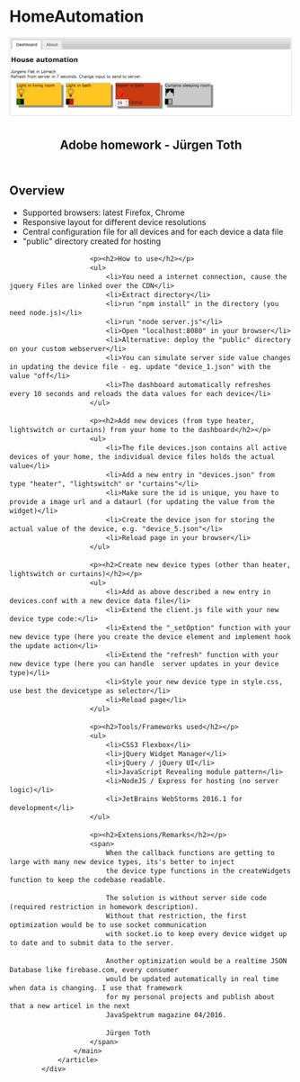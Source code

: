 # HomeAutomation

![](./docimages/Fullscreen.png)

<div id="about">
				<article>
                    <header>
                        <h1>Adobe homework - Jürgen Toth</h1>
                    </header>
                    <main>
                        <p><h2>Overview</h2></p>
                        <ul>
                            <li>Supported browsers: latest Firefox, Chrome</li>
                            <li>Responsive layout for different device resolutions</li>
                            <li>Central configuration file for all devices and for each device a data file</li>
                            <li>"public" directory created for hosting</li>
                        </ul>

                        <p><h2>How to use</h2></p>
                        <ul>
                            <li>You need a internet connection, cause the jquery Files are linked over the CDN</li>
                            <li>Extract directory</li>
                            <li>run "npm install" in the directory (you need node.js)</li>
                            <li>run "node server.js"</li>
                            <li>Open "localhost:8080" in your browser</li>
                            <li>Alternative: deploy the "public" directory on your custom webserver</li>
                            <li>You can simulate server side value changes in updating the device file - eg. update "device_1.json" with the value "off</li>
                            <li>The dashboard automatically refreshes every 10 seconds and reloads the data values for each device</li>
                        </ul>

                        <p><h2>Add new devices (from type heater, lightswitch or curtains) from your home to the dashboard</h2></p>
                        <ul>
                            <li>The file devices.json contains all active devices of your home, the individual device files holds the actual value</li>
                            <li>Add a new entry in "devices.json" from type "heater", "lightswitch" or "curtains"</li>
                            <li>Make sure the id is unique, you have to provide a image url and a dataurl (for updating the value from the widget)</li>
                            <li>Create the device json for storing the actual value of the device, e.g. "device_5.json"</li>
                            <li>Reload page in your browser</li>
                        </ul>

                        <p><h2>Create new device types (other than heater, lightswitch or curtains)</h2></p>
                        <ul>
                            <li>Add as above described a new entry in devices.conf with a new device data file</li>
                            <li>Extend the client.js file with your new device type code:</li>
                            <li>Extend the "_setOption" function with your new device type (here you create the device element and implement hook the update action</li>
                            <li>Extend the "refresh" function with your new device type (here you can handle  server updates in your device type)</li>
                            <li>Style your new device type in style.css, use best the devicetype as selector</li>
                            <li>Reload page</li>
                        </ul>

                        <p><h2>Tools/Frameworks used</h2></p>
                        <ul>
                            <li>CSS3 Flexbox</li>
                            <li>jQuery Widget Manager</li>
                            <li>jQuery / jQuery UI</li>
                            <li>JavaScript Revealing module pattern</li>
                            <li>NodeJS / Express for hosting (no server logic)</li>
                            <li>JetBrains WebStorms 2016.1 for development</li>
                        </ul>

                        <p><h2>Extensions/Remarks</h2></p>
                        <span>
                            When the callback functions are getting to large with many new device types, its's better to inject
                            the device type functions in the createWidgets function to keep the codebase readable.

                            The solution is without server side code (required restriction in homework description).
                            Without that restriction, the first optimization would be to use socket communication
                            with socket.io to keep every device widget up to date and to submit data to the server.

                            Another optimization would be a realtime JSON Database like firebase.com, every consumer
                            would be updated automatically in real time when data is changing. I use that framework
                            for my personal projects and publish about that a new articel in the next
                            JavaSpektrum magazine 04/2016.

                            Jürgen Toth
                        </span>
                    </main>
                </article>
			</div>
